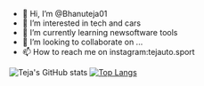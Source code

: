- 👋 Hi, I’m @Bhanuteja01
- 👀 I’m interested in tech and cars
- 🌱 I’m currently learning newsoftware tools 
- 💞️ I’m looking to collaborate on ...
- 📫 How to reach me on instagram:tejauto.sport

<!---
Bhanuteja01/Bhanuteja01 is a ✨ special ✨ repository because its `README.md` (this file) appears on your GitHub profile.
You can click the Preview link to take a look at your changes.
--->

![Teja's GitHub stats](https://github-readme-stats.vercel.app/api?username=Bhanuteja01&show_icons=true&theme=radical)
[![Top Langs](https://github-readme-stats.vercel.app/api/top-langs/?username=Bhanuteja01&layout=donut)](https://github.com/Bhanuteja01/github-readme-stats)
